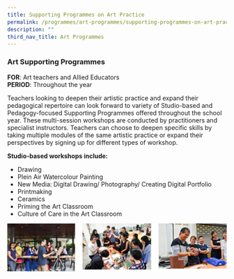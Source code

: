 ```yaml
---
title: Supporting Programmes on Art Practice
permalink: /programmes/art-programmes/supporting-programmes-on-art-practice/
description: ""
third_nav_title: Art Programmes
---
```

### Art Supporting Programmes

**FOR**: Art teachers and Allied Educators  
**PERIOD**: Throughout the year  
 
 
Teachers looking to deepen their artistic practice and expand their pedagogical repertoire can look forward to variety of Studio-based and Pedagogy-focused Supporting Programmes offered throughout the school year. These multi-session workshops are conducted by practitioners and specialist instructors. Teachers can choose to deepen specific skills by taking multiple modules of the same artistic practice or expand their perspectives by signing up for different types of workshop.  
  
**Studio-based workshops include:**
*   Drawing
*   Plein Air Watercolour Painting
*   New Media: Digital Drawing/ Photography/ Creating Digital Portfolio
*   Printmaking
*   Ceramics
*   Priming the Art Classroom
*   Culture of Care in the Art Classroom

![](/images/art%20programme.png)
